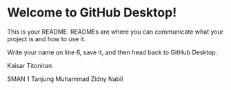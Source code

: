 # Welcome to GitHub Desktop!

This is your README. READMEs are where you can communicate what your project is and how to use it.

Write your name on line 6, save it, and then head back to GitHub Desktop.

Kaisar Titoniran

SMAN 1 Tanjung
Muhammad Zidny Nabil